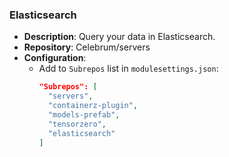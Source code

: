 ### Elasticsearch

* **Description**: Query your data in Elasticsearch.
* **Repository**: Celebrum/servers
* **Configuration**:
  - Add to `Subrepos` list in `modulesettings.json`:
    ```json
    "Subrepos": [
      "servers",
      "containerz-plugin",
      "models-prefab",
      "tensorzero",
      "elasticsearch"
    ]
    ```
